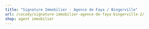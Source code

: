 ```yaml
---
title: "Signature Immobilier - Agence de Faya / Bingerville"
url: /cocody/signature-immobilier-agence-de-faya-bingerville-2/
shop: agent immobilier
---
```

